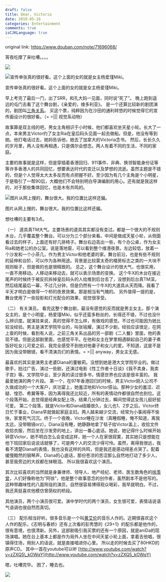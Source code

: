 ```yaml
---
draft: false
title: Dear, Victoria
date: 2010-05-16
categories: Entertainment
comments: true
isCJKLanguage: true
---
```


original link: https://www.douban.com/note/71696068/

宵夜吃撑了来吐嘈。。。。




![](https://static.zhuzi.dev/2010/05/p71696068-1.jpg)



![宣传单张真的很好看。这个上面的女的就是女主杨爱瑾Miki。](https://static.zhuzi.dev/2010/05/p71696068-2.jpg)

宣传单张真的很好看。这个上面的女的就是女主杨爱瑾Miki。



早上考完了最后一门，出了SRR，和孔大妈一见面，同时说“死了”。
晚上跑到遥远的屯门去看了这个舞台剧，《亲爱的，维多利亚》。
是一个还算比较新的剧团演的，剧团叫[三角关系](http://www.trinitytheatre.org/)。
买这个票，纯粹因为在沙田的通利转悠的时候觉得它的宣传画设计的很好看。（= =||| 视觉系动物）

故事算是双主线的吧，男女主角相识于小时候，他们都喜欢坐天星小轮。长大了一点，本来男主Victor约了女主Ria在皇后码头见面一起去做船。但是，他没有等到她。他打电话过去，她妈告诉他，她去了加拿大的Victoria念书。
然后，长长久久的岁月里，两人没有再相遇，只是偶尔会想念。两人有着不同的生活，不同的家庭。

主要的故事就是这样，但是穿插着香港回归、911事件、非典、换领智能身份证等等许多香港人的共同回忆，想要表达时代的变迁以及梦想的流逝。虽然主题是不错的，但是个人觉得太大太多反而有点把握不好。至少因为有几个主角是个小明星，于是吸引了一帮90后，大概他们不会特别明白导演编剧的用心。还有就是我这样的，对于那些集体回忆，也是木有共鸣的。

![图片从网上搜的，舞台很大。我的位置比这样还偏。](https://static.zhuzi.dev/2010/05/p71696068-3.jpg)

图片从网上搜的，舞台很大。我的位置比这样还偏。




想吐嘈的主要有3点。


（一）
道具真TM大气。主要场景的道具其实都没有变过。都是一个很大的不规则木台，几乎覆盖整个舞台。可以分为三个部分来看。中间是做成天星小轮，从侧面看过去的样子，上面还有好几排椅子。舞台右边高出一些，有个办公桌，作为女主Ria和她老公的办公室。说是落地窗，可以看到整个维港夜景。左边较低，放着一个沙发和一个小茶几，作为男主Victor和他老婆的家。舞台前沿，也是有些不规则的延伸和台阶，可以作为各种用途。背景是比较蒙太奇的楼房标志之类的一大块不规则板子，但是做的也是很精致的。
总之，这个舞台设计的很大气，也很实用，一直不用移动。人移动来移动去，就可以表示场景的变换。
这个牛X的木台在接近尾声的时候终于被反抗拆掉皇后码头的人给推到后台去了，没想到后台真TM深。
然后结尾最后一幕，不过几分钟，但是仍然有一个牛X的大道具从天而降。我看了半天才明白是做得一个桥的夜景效果。那是相当有气魄的。
另外值得一提的是，舞台使用了一些投影和灯光配合的效果，视觉很享受。



（二）
有关演员。
看完这整个舞台剧，最没有感觉的反而就是男主女主。那个演女主的，是个小明星，杨爱瑾Miki，似乎还蛮多粉丝的，长得还不错，不过也没什么辨识度。就演技来说，真的觉得不怎么样，有做戏的感觉。不过也可能因为她比较没经验。男主是演艺学院毕业的，叫张铭耀，演过不少剧，经验应该很足，在网上查的时候，看到有人说，之前三角关系出品的另一部剧《二人餐》里面，他的表现不错。但是这部剧里面，也感觉平平。在他和女主在梦里相遇聊起自己的妻子煮饭好吃女儿可爱之前，我完全感受不到他对他妻子和女儿的爱。不知道，这是不是因为我没带眼镜，看不清演员们的表情。= =||| anyway，男女主无感。

最喜欢的其实是演男主老婆Diana的董敏莉。没想到她是港大文学院毕业的。做过歌手，拍过广告，演过一些剧，还演过电影《性工作者十日谈》《我不卖身，我卖子宫》等。文学院毕业，至少真的读过很多书，情感世界也应该是很丰富的。
我最爱她演的两个片段。
第一个，在97年香港回归的时候，男主Victor刚入公司不久做成功的一个大客户，庆功宴上，她羞涩地和Victor搭讪。那种少女的羞涩、迟疑、惶恐、希冀等等，因为离得我还比较近，所有的表情动作都很自然也到位。这个段落开始，总觉得是经典女配上场，结果几分钟过去，瞬间觉得这女孩儿挺好挺可爱。
第二个段落，就是Victor和Diana结婚很久，女儿也1、2岁之后。Victor终日忙于事业，Diana早就做起家庭主妇。两人越来越少交流，经常为小事闹得不愉快，家里死气沉沉。终于一个夜晚，Victor睡在沙发（真睡假睡，俺不知道，离我太远，没带眼镜orz）。Diana没有睡，她静静地拿了毯子给Victor盖上，收拾文件收拾衣服，然后坐在沙发旁的地上，讲出一番心底话。她说，她记得什么时候开始钟意Victor，她不明白怎么会变成这样，她一个人在家很寂寞，其实她只是想能在他下班回家后说说话就够了，可是两个人的交流少得可怜。虽然，离得我很远，我看不清楚Diana的表情，我也没有这样的共鸣，但是我还是感动得差点哭了。配着缓慢黯然的钢琴声，Diana的心底话，那份苍凉的苦涩那么自然地打动了多少人，甚至我旁边的大叔都在抹眼泪。
所以我很喜欢这个演员。

其次比较喜欢的当然就是身兼律师、领导人、地产经纪、老师、医生数角色的[徐羡曾](http://ahtsui.com/)，人们好像称他为“阿徐”，他是整个故事意念的创作者，虽然剧本不是他写的。这种带趣味性的八面玲珑的演员，自然很容易博得观众喝彩，我早就明白。不过，我还真挺喜欢他模仿曾荫权的桥段。

其他演员，两个小演员很可爱。演中学时代的两个演员，女生很可爱，表情话说语气语调也很自然而真切。



（三）
配乐相当好听。很多音乐是一个叫[黄艾伦](http://milkshakemusic.com.hk/)的音乐人作的。近期很喜欢这个人作的配乐，《志明与春娇》还有上次看的彭秀慧的《29+1》的配乐都是他作的，很有意境，也很清新。另外，这部剧吸引我买票的还有一个原因，就是aniDa的现场演唱。她在台上基本上都是作为局外人坐在中间天星小轮上面，拿着吉他唱，很镇得住场，用别人的话说，就是直接唱进你心里。
所以走的时候去买了80HKD的原声CD。
其中一首在youtube可以听 [http://www.youtube.com/watch?v=zZXQ5\_kOWqY](http://www.youtube.com/watch?v=zZXQ5_kOWqY)





嗯，吐嘈完毕。
困了，睡去也。



![](https://static.zhuzi.dev/2010/05/p71696068-4.jpg)
